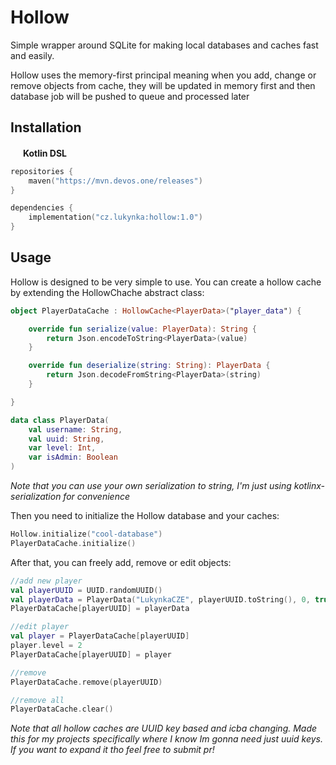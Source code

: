 # Hollow

Simple wrapper around SQLite for making local databases and caches fast and easily.

Hollow uses the memory-first principal meaning when you add, change or remove objects from cache, they will be updated in memory first and then database job will be pushed to queue and processed later

## Installation

<img src="https://cdn.worldvectorlogo.com/logos/kotlin-2.svg" width="16px"></img>
**Kotlin DSL**

```kotlin
repositories {
    maven("https://mvn.devos.one/releases")
}

dependencies {
    implementation("cz.lukynka:hollow:1.0")
}
```

## Usage

Hollow is designed to be very simple to use. You can create a hollow cache by extending the HollowChache<T> abstract
class:

```kotlin
object PlayerDataCache : HollowCache<PlayerData>("player_data") {

    override fun serialize(value: PlayerData): String {
        return Json.encodeToString<PlayerData>(value)
    }

    override fun deserialize(string: String): PlayerData {
        return Json.decodeFromString<PlayerData>(string)
    }

}

data class PlayerData(
    val username: String,
    val uuid: String,
    var level: Int,
    var isAdmin: Boolean
)
```

_Note that you can use your own serialization to string, I'm just using kotlinx-serialization for convenience_

Then you need to initialize the Hollow database and your caches:

```kotlin
Hollow.initialize("cool-database")
PlayerDataCache.initialize()
```

After that, you can freely add, remove or edit objects:

```kotlin
//add new player
val playerUUID = UUID.randomUUID()
val playerData = PlayerData("LukynkaCZE", playerUUID.toString(), 0, true)
PlayerDataCache[playerUUID] = playerData

//edit player
val player = PlayerDataCache[playerUUID]
player.level = 2
PlayerDataCache[playerUUID] = player

//remove
PlayerDataCache.remove(playerUUID)

//remove all
PlayerDataCache.clear()
```

_Note that all hollow caches are UUID key based and icba changing. Made this for my projects specifically where I know Im gonna need just uuid keys. If you want to expand it tho feel free to submit pr!_